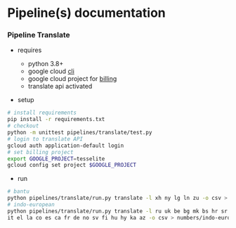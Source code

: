 # Pipeline(s) documentation

### Pipeline Translate

- requires
  - python 3.8+
  - google cloud [cli](https://cloud.google.com/sdk/docs/install)
  - google cloud project for [billing](https://console.cloud.google.com/)
  - translate api activated

- setup 

````bash
# install requirements
pip install -r requirements.txt
# checkout
python -m unittest pipelines/translate/test.py
# login to translate API
gcloud auth application-default login
# set billing project
export GOOGLE_PROJECT=tesselite
gcloud config set project $GOOGLE_PROJECT
````

- run

````bash
# bantu
python pipelines/translate/run.py translate -l xh ny lg ln zu -o csv > numbers/bantus.csv
# indo-european
python pipelines/translate/run.py translate -l ru uk be bg mk bs hr sr sk pl lv lt sl cs ro sq \
it el la co es ca fr de no sv fi hu hy ka az -o csv > numbers/indo-european.csv
````